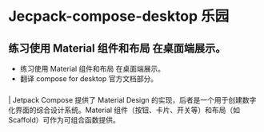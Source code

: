 # Jecpack-compose-desktop 乐园
## 练习使用 Material 组件和布局 在桌面端展示。

* 练习使用 Material 组件和布局 在桌面端展示。
*  翻译 compose for desktop 官方文档部分。
###
| Jetpack Compose 提供了 Material Design 的实现，后者是一个用于创建数字化界面的综合设计系统。Material 组件（按钮、卡片、开关等）和布局（如 Scaffold）可作为可组合函数提供。
